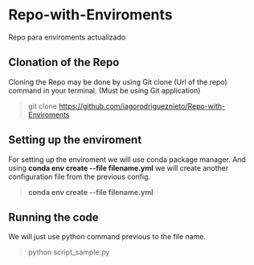 # Repo-with-Enviroments
Repo para enviroments actualizado

## Clonation of the Repo 
Cloning the Repo may be done by using Git clone (Url of the repo) command in your terminal. (Must be using Git application)
 > git clone https://github.com/iagorodrigueznieto/Repo-with-Enviroments


## Setting up the enviroment
For setting up the enviroment we will use conda package manager. 
And using **conda env create --file filename.yml** we will create another configuration file from the previous config.
 > **conda env create --file filename.yml**

## Running the code
We will just use python command previous to the file name.  
 > python script_sample.py

